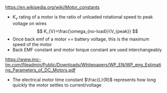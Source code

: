 https://en.wikipedia.org/wiki/Motor_constants
- $K_{v}$ rating of a motor is the ratio of unloaded rotational speed to peak voltage on wires
$$
K_{V}=\frac{\omega_{no-load}}{V_{peak}}
$$
- Once back emf of a motor == battery voltage, this is the maximum speed of the motor
- Back EMF constant and motor torque constant are used interchangeably

https://www.imc-tm.com/fileadmin/Public/Downloads/Whitepapers/WP_EN/WP_eng_Estimating_Parameters_of_DC_Motors.pdf



- The electrical motor time constant $\frac{L}{R}$ represents how long quickly the motor settles to current/voltage
